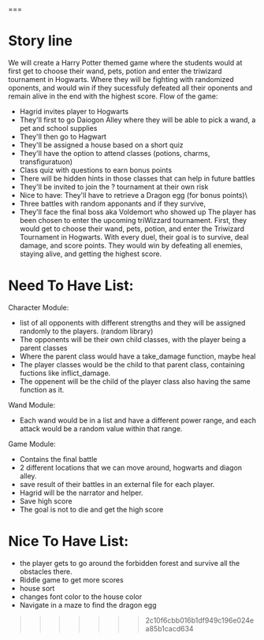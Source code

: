 
===
# Story line
We will create a Harry Potter themed game where the students would at first get to choose their wand, pets, potion and enter the triwizard tournament in Hogwarts. Where they will be fighting with randomized oponents, and would win if they sucessfuly defeated all their oponents and remain alive in the end with the highest score.
Flow of the game:
- Hagrid invites player to Hogwarts
- They'll first to go Daiogon Alley where they will be able to pick a wand, a pet and school supplies
- They'll then go to Hagwart
- They'll be assigned a house based on a short quiz
- They'll have the option to attend classes (potions, charms, transfiguratuon)
- Class quiz with questions to earn bonus points
- There will be hidden hints in those classes that can help in future battles
- They'll be invited to join the ? tournament at their own risk
- Nice to have: They'll have to retrieve a Dragon egg (for bonus points)\
- Three battles with random apponants and if they survive,
- They'll face the final boss aka Voldemort who showed up
The player has been chosen to enter the upcoming triWizzard tournament.  First, they would get to choose their wand, pets, potion, and enter the Triwizard Tournament in Hogwarts. With every duel, their goal is to survive, deal damage, and score points. They would win by defeating all enemies, staying alive, and getting the highest score.

# Need To Have List:
Character Module:
- list of all opponents with different strengths and they will be assigned randomly to the players. (random library)
- The opponents will be their own child classes, with the player being a parent classes
- Where the parent class would have a take_damage function, maybe heal
- The player classes would be the child to that parent class, containing fuctions like inflict_damage.
- The oppenent will be the child of the player class also having the same function as it. 

Wand Module:
- Each wand would be in a list and have a different power range, and each attack would be a random value within that range.

Game Module:
- Contains the final battle
- 2 different locations that we can move around, hogwarts and diagon alley.
- save result of their battles in an external file for each player. 
- Hagrid will be the narrator and helper. 
- Save high score
- The goal is not to die and get the high score

# Nice To Have List:  
- the player gets to go around the forbidden forest and survive all the obstacles there.
- Riddle game to get more scores
- house sort
- changes font color to the house color
- Navigate in a maze to find the dragon egg


>>>>>>> 2c10f6cbb016b1df949c196e024ea85b1cacd634


